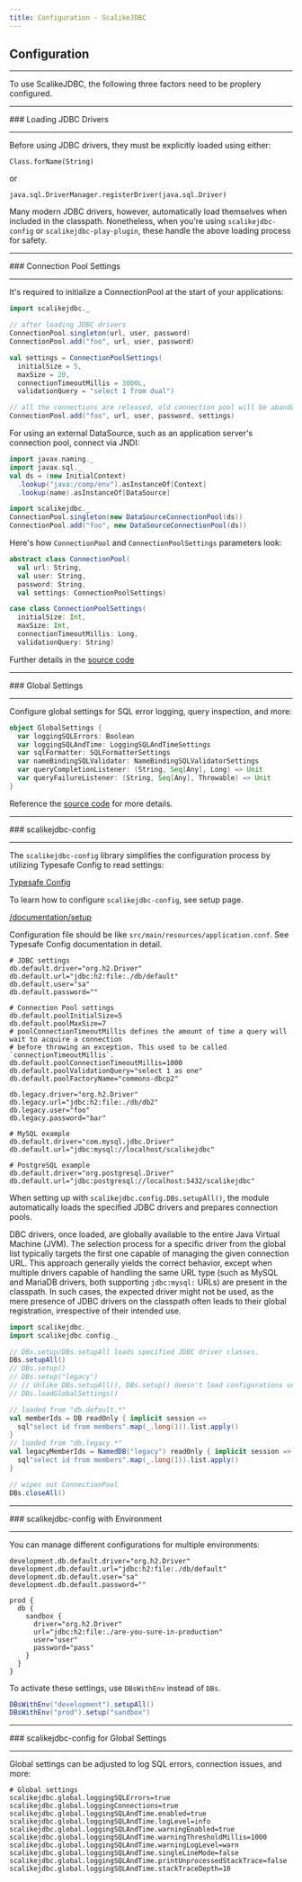 ```yaml
---
title: Configuration - ScalikeJDBC
---
```


## Configuration

<hr/>
To use ScalikeJDBC, the following three factors need to be proplery configured.

<hr/>
### Loading JDBC Drivers
<hr/>

Before using JDBC drivers, they must be explicitly loaded using either:

```
Class.forName(String)
```

or

```
java.sql.DriverManager.registerDriver(java.sql.Driver)
```

Many modern JDBC drivers, however, automatically load themselves when included in the classpath. Nonetheless, when you're using `scalikejdbc-config` or `scalikejdbc-play-plugin`, these handle the above loading process for safety.

<hr/>
### Connection Pool Settings
<hr/>

It's required to initialize a ConnectionPool at the start of your applications:

```scala
import scalikejdbc._

// after loading JDBC drivers
ConnectionPool.singleton(url, user, password)
ConnectionPool.add("foo", url, user, password)

val settings = ConnectionPoolSettings(
  initialSize = 5,
  maxSize = 20,
  connectionTimeoutMillis = 3000L,
  validationQuery = "select 1 from dual")

// all the connections are released, old connection pool will be abandoned
ConnectionPool.add("foo", url, user, password, settings)
```

For using an external DataSource, such as an application server's connection pool, connect via JNDI:

```scala
import javax.naming._
import javax.sql._
val ds = (new InitialContext)
  .lookup("java:/comp/env").asInstanceOf[Context]
  .lookup(name).asInstanceOf[DataSource]

import scalikejdbc._
ConnectionPool.singleton(new DataSourceConnectionPool(ds))
ConnectionPool.add("foo", new DataSourceConnectionPool(ds))
```

Here's how `ConnectionPool` and `ConnectionPoolSettings` parameters look:

```scala
abstract class ConnectionPool(
  val url: String,
  val user: String,
  password: String,
  val settings: ConnectionPoolSettings)
```

```scala
case class ConnectionPoolSettings(
  initialSize: Int,
  maxSize: Int,
  connectionTimeoutMillis: Long,
  validationQuery: String)
```

Further details in the [source code](https://github.com/scalikejdbc/scalikejdbc/blob/master/scalikejdbc-core/src/main/scala/scalikejdbc/ConnectionPool.scala)


<hr/>
### Global Settings
<hr/>

Configure global settings for SQL error logging, query inspection, and more:

```scala
object GlobalSettings {
  var loggingSQLErrors: Boolean
  var loggingSQLAndTime: LoggingSQLAndTimeSettings
  var sqlFormatter: SQLFormatterSettings
  var nameBindingSQLValidator: NameBindingSQLValidatorSettings
  var queryCompletionListener: (String, Seq[Any], Long) => Unit
  var queryFailureListener: (String, Seq[Any], Throwable) => Unit
}
```

Reference the [source code](https://github.com/scalikejdbc/scalikejdbc/blob/master/scalikejdbc-core/src/main/scala/scalikejdbc/GlobalSettings.scala) for more details.

<hr/>
### scalikejdbc-config
<hr/>

The `scalikejdbc-config` library simplifies the configuration process by utilizing Typesafe Config to read settings:

[Typesafe Config](https://github.com/lightbend/config)

To learn how to configure `scalikejdbc-config`, see setup page.

[/documentation/setup](/documentation/setup.html)

Configuration file should be like `src/main/resources/application.conf`. See Typesafe Config documentation in detail.

```
# JDBC settings
db.default.driver="org.h2.Driver"
db.default.url="jdbc:h2:file:./db/default"
db.default.user="sa"
db.default.password=""

# Connection Pool settings
db.default.poolInitialSize=5
db.default.poolMaxSize=7
# poolConnectionTimeoutMillis defines the amount of time a query will wait to acquire a connection
# before throwing an exception. This used to be called `connectionTimeoutMillis`. 
db.default.poolConnectionTimeoutMillis=1000
db.default.poolValidationQuery="select 1 as one"
db.default.poolFactoryName="commons-dbcp2"

db.legacy.driver="org.h2.Driver"
db.legacy.url="jdbc:h2:file:./db/db2"
db.legacy.user="foo"
db.legacy.password="bar"

# MySQL example
db.default.driver="com.mysql.jdbc.Driver"
db.default.url="jdbc:mysql://localhost/scalikejdbc"

# PostgreSQL example
db.default.driver="org.postgresql.Driver"
db.default.url="jdbc:postgresql://localhost:5432/scalikejdbc"
```

When setting up with `scalikejdbc.config.DBs.setupAll()`, the module automatically loads the specified JDBC drivers and prepares connection pools.

DBC drivers, once loaded, are globally available to the entire Java Virtual Machine (JVM). The selection process for a specific driver from the global list typically targets the first one capable of managing the given connection URL. This approach generally yields the correct behavior, except when multiple drivers capable of handling the same URL type (such as MySQL and MariaDB drivers, both supporting `jdbc:mysql:` URLs) are present in the classpath. In such cases, the expected driver might not be used, as the mere presence of JDBC drivers on the classpath often leads to their global registration, irrespective of their intended use.

```scala
import scalikejdbc._
import scalikejdbc.config._

// DBs.setup/DBs.setupAll loads specified JDBC driver classes.
DBs.setupAll()
// DBs.setup()
// DBs.setup("legacy")
// // Unlike DBs.setupAll(), DBs.setup() doesn't load configurations under global settings automatically
// DBs.loadGlobalSettings()

// loaded from "db.default.*"
val memberIds = DB readOnly { implicit session =>
  sql"select id from members".map(_.long(1)).list.apply()
}
// loaded from "db.legacy.*"
val legacyMemberIds = NamedDB("legacy") readOnly { implicit session =>
  sql"select id from members".map(_.long(1)).list.apply()
}

// wipes out ConnectionPool
DBs.closeAll()
```

<hr/>
### scalikejdbc-config with Environment
<hr/>

You can manage different configurations for multiple environments:

```
development.db.default.driver="org.h2.Driver"
development.db.default.url="jdbc:h2:file:./db/default"
development.db.default.user="sa"
development.db.default.password=""

prod {
  db {
    sandbox {
      driver="org.h2.Driver"
      url="jdbc:h2:file:./are-you-sure-in-production"
      user="user"
      password="pass"
    }
  }
}
```
To activate these settings, use `DBsWithEnv` instead of `DBs`.

```scala
DBsWithEnv("development").setupAll()
DBsWithEnv("prod").setup("sandbox")
```

<hr/>
### scalikejdbc-config for Global Settings
<hr/>

Global settings can be adjusted to log SQL errors, connection issues, and more:

```
# Global settings
scalikejdbc.global.loggingSQLErrors=true
scalikejdbc.global.loggingConnections=true
scalikejdbc.global.loggingSQLAndTime.enabled=true
scalikejdbc.global.loggingSQLAndTime.logLevel=info
scalikejdbc.global.loggingSQLAndTime.warningEnabled=true
scalikejdbc.global.loggingSQLAndTime.warningThresholdMillis=1000
scalikejdbc.global.loggingSQLAndTime.warningLogLevel=warn
scalikejdbc.global.loggingSQLAndTime.singleLineMode=false
scalikejdbc.global.loggingSQLAndTime.printUnprocessedStackTrace=false
scalikejdbc.global.loggingSQLAndTime.stackTraceDepth=10
```



